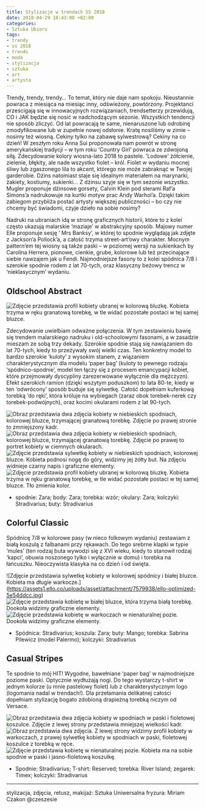 ```yaml
---
title: Stylizacje w trendach SS 2018
date: 2018-04-29 18:43:00 +02:00
categories:
- Sztuka Ubioru
tags:
- trendy
- ss 2018
- trends
- moda
- stylizacja
- sztuka
- art
- artysta
---
```


Trendy, trendy, trendy… To temat, który nie daje nam spokoju. Nieustannie powraca z miesiąca na miesiąc inny, odświeżony, powtórzony. Projektanci prześcigają się w innowacyjnych rozwiązaniach, trendsetterzy przewidują, CO i JAK będzie się nosić w nadchodzącym sezonie. Wszystkich tendencji nie sposób zliczyć. Od lat powracają te same, nienaruszone lub odrobinę zmodyfikowane lub w zupełnie nowej odsłonie. Kratę nosiliśmy w zimie – nosimy też wiosną. Cekiny tylko na zabawę sylwestrową? Cekiny na co dzień! W zeszłym roku Anna Sui proponowała nam powrót w stronę amerykańskiej tradycji – w tym roku ‘Country Girl’ powraca ze zdwojoną siłą. Zdecydowanie kolory wiosna-lato 2018 to pastele. 'Lodowe' żółcienie, zielenie, błękity, ale nade wszystko fiolet – król. Fiolet w wydaniu mocnej śliwy lub zgaszonego lila to akcent, którego nie może zabraknąć w Twojej garderobie. Dżins natomiast staje się idealnym materiałem na marynarki, żakiety, kostiumy, sukienki… Z dżinsu szyje się w tym sezonie wszystko. Mugler proponuje dżinsowe gorsety, Calvin Klein pod sterami Raf’a Simons’a nadrukowuje na kurtki motyw prac Andy Warhol’a. Dzięki takim zabiegom przybliża postać artysty większej publiczności – bo czy nie chcemy być świadomi, czyje dzieło na sobie nosimy? 

Nadruki na ubraniach idą w stronę graficznych historii, które to z kolei często ukazują malarskie ‘maziaje’ w abstrakcyjny sposób. Majowy numer Elle proponuje sesję ‘ Mrs Banksy’, w której to spodnie wyglądają jak zdjęte z Jackson’a Pollock’a, a całość trzyma street-art’owy charakter. Mocnym pattern’em tej wiosny są także paski – w poziomej wersji na sukienkach by Carolina Herrera, pionowe, cienkie, grube, kolorowe lub też przecinające siebie nawzajem jak u Fendi. 
Najmodniejsze fasony to z kolei spódnica 7/8 i szerokie spodnie rodem z lat 70-tych, oraz klasyczny beżowy trencz w ‘nieklasycznym’ wydaniu. 

## Oldschool Abstract

![Zdjęcie przedstawia profil kobiety ubranej w kolorową bluzkę. Kobieta trzyma w ręku granatową torebkę, w tle widać pozostałe postaci w tej samej bluzce.](https://assets1.ello.co/uploads/asset/attachment/7579929/ello-optimized-fa670b7a.jpg)

Zdecydowanie uwielbiam odważne połączenia. W tym zestawieniu bawię się trendem malarskiego nadruku i old-schoolowymi fasonami, a w zasadzie mieszam ze sobą trzy dekady. Szerokie spodnie stają się nawiązaniem do lat 70-tych, kiedy to przeżywały swój wielki czas. Ten konkretny model to bardzo szerokie ‘kuloty’ z wysokim stanem, z wiązaniem charakterystycznym dla modelu ‘paper bag’ (kuloty to pewnego rodzaju ‘spódnico-spodnie’, model ten łączy się z procesem emancypacji kobiet, które przejmowały dyscypliny zarezerwowane wyłącznie dla mężczyzn). Efekt szerokich ramion (dzięki wszytym poduszkom) to lata 80-te, kiedy w ten ‘odwrócony’ sposób buduje się sylwetkę. Całość dopełniam kuferkową torebką ‘do ręki’, która króluje na wybiegach (zaraz obok torebek-nerek czy torebek-podwójnych), oraz kocimi okularami rodem z lat 90-tych.

![Obraz przedstawia dwa zdjęcia kobiety w niebieskich spodniach, kolorowej bluzce, trzymającej granatową torebkę. Zdjęcie po prawej stronie to zmniejszony kadr.](https://assets2.ello.co/uploads/asset/attachment/7579932/ello-optimized-0ed2a1e1.jpg)
![Obraz przedstawia dwa zdjęcia kobiety w niebieskich spodniach, kolorowej bluzce, trzymającej granatową torebkę. Zdjęcie po prawej to portret kobiety w ciemnych okularach.](https://assets0.ello.co/uploads/asset/attachment/7579934/ello-optimized-22a17c4e.jpg)
![Zdjęcie przedstawia sylwetkę kobiety w niebieskich spodniach, kolorowej bluzce. Kobieta podnosi nogę do góry, widzimy jej żółty but. Na zdjęciu widnieje czarny napis i graficzne elementy.](https://assets1.ello.co/uploads/asset/attachment/7579936/ello-optimized-5fcdfac1.jpg)
![Zdjęcie przedstawia profil kobiety ubranej w kolorową bluzkę. Kobieta trzyma w ręku granatową torebkę, w tle widać pozostałe postaci w tej samej bluzce. Tło zmienia kolor.](https://assets1.ello.co/uploads/asset/attachment/7579931/ello-optimized-a9e25da4.gif)

* spodnie: Zara; body: Zara; torebka: wzór; okulary: Zara; kolczyki: Stradivarius; buty: Stradivarius

## Colorful Classic

Spódnicę 7/8 w kolorowe pasy (w nieco folkowym wydaniu) zestawiam z białą koszulą z falbanami przy rękawach. Do tego srebrne klapki w typie ‘mules’ (ten rodzaj buta wywodzi się z XVI wieku, kiedy to stanowił rodzaj ‘kapci’, obuwia noszonego tylko i wyłącznie w domu) i torebka na łańcuszku. Nieoczywista klasyka na co dzień i od święta.

![Zdjęcie przedstawia sylwetkę kobiety w kolorowej spódnicy i białej bluzce. Kobieta ma długie warkocze.]
(https://assets1.ello.co/uploads/asset/attachment/7579938/ello-optimized-5e54ddcc.jpg)
![Zdjęcie przedstawia kobietę w białej bluzce, która trzyma białą torebkę. Dookoła widzimy graficzne elementy.](https://assets1.ello.co/uploads/asset/attachment/7579939/ello-optimized-20986894.jpg)
![Zdjęcie przedstawia kobietę w warkoczach w nienaturalnej pozie. Dookoła widzimy graficzne elementy.](https://assets0.ello.co/uploads/asset/attachment/7579941/ello-optimized-573ea86c.jpg)

* Spódnica: Stradivarius; koszula: Zara; buty: Mango; torebka: Sabrina Pilewicz (model Palermo); kolczyki: Stradivarius

## Casual Stripes

Te spodnie to mój HIT! Wygodne, bawełniane ‘paper bag’ w najmodniejsze poziome paski. Optycznie wydłużają nogi. Do tego wystarczy t-shirt w jednym kolorze (u mnie pastelowy fiolet) lub z charakterystycznym logo (logomania nadal w trendach!). Dla przełamania delikatnej całości dopełniam stylizację bogato zdobioną drapieżną torebką niczym od Versace.

![Obraz przedstawia dwa zdjęcia kobiety w spodniach w paski i fioletowej koszulce. Zdjęcie z lewej strony przedstawia mniejszej wielkości kadr.](https://assets2.ello.co/uploads/asset/attachment/7579942/ello-optimized-f1b76316.jpg)
![Obraz przedstawia dwa zdjęcia. Z lewej strony widzimy profil kobiety w warkoczach, z prawej sylwetkę kobiety w spodniach w paski, fioletowej koszulce z torebką w ręce.](https://assets0.ello.co/uploads/asset/attachment/7579944/ello-optimized-0e3977f2.jpg)
![Zdjęcie przedstawia kobietę w nienaturalnej pozie. Kobieta ma na sobie spodnie w paski i jasno-fioletową koszulkę.](https://assets2.ello.co/uploads/asset/attachment/7579945/ello-optimized-5d3cb628.jpg)

* Spodnie: Stradivarius; T-shirt: Reserved; torebka: River Island; zegarek: Timex; kolczyki: Stradivarius

---------------------

stylizacja, zdjęcia, retusz, makijaż: Sztuka Uniwersalna
fryzura: Miriam Czakon @czeszesie